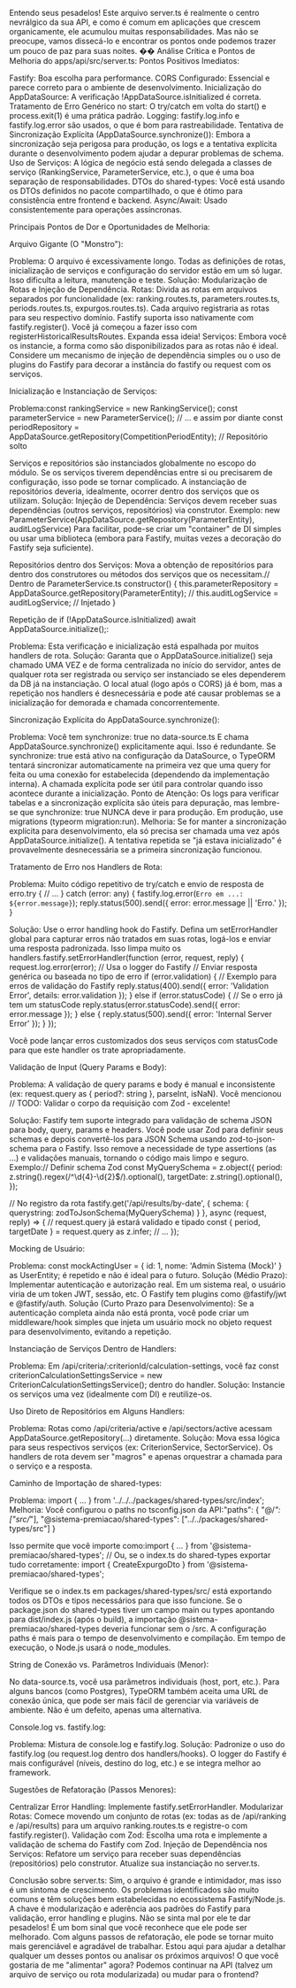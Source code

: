 Entendo seus pesadelos! Este arquivo server.ts é realmente o centro nevrálgico da sua API, e como é comum em aplicações que crescem organicamente, ele acumulou muitas responsabilidades. Mas não se preocupe, vamos dissecá-lo e encontrar os pontos onde podemos trazer um pouco de paz para suas noites. ��
Análise Crítica e Pontos de Melhoria do apps/api/src/server.ts:
Pontos Positivos Imediatos:

Fastify: Boa escolha para performance.
CORS Configurado: Essencial e parece correto para o ambiente de desenvolvimento.
Inicialização do AppDataSource: A verificação !AppDataSource.isInitialized é correta.
Tratamento de Erro Genérico no start: O try/catch em volta do start() e process.exit(1) é uma prática padrão.
Logging: fastify.log.info e fastify.log.error são usados, o que é bom para rastreabilidade.
Tentativa de Sincronização Explícita (AppDataSource.synchronize()): Embora a sincronização seja perigosa para produção, os logs e a tentativa explícita durante o desenvolvimento podem ajudar a depurar problemas de schema.
Uso de Serviços: A lógica de negócio está sendo delegada a classes de serviço (RankingService, ParameterService, etc.), o que é uma boa separação de responsabilidades.
DTOs do shared-types: Você está usando os DTOs definidos no pacote compartilhado, o que é ótimo para consistência entre frontend e backend.
Async/Await: Usado consistentemente para operações assíncronas.

Principais Pontos de Dor e Oportunidades de Melhoria:

Arquivo Gigante (O "Monstro"):

Problema: O arquivo é excessivamente longo. Todas as definições de rotas, inicialização de serviços e configuração do servidor estão em um só lugar. Isso dificulta a leitura, manutenção e teste.
Solução: Modularização de Rotas e Injeção de Dependência.
Rotas: Divida as rotas em arquivos separados por funcionalidade (ex: ranking.routes.ts, parameters.routes.ts, periods.routes.ts, expurgos.routes.ts). Cada arquivo registraria as rotas para seu respectivo domínio. Fastify suporta isso nativamente com fastify.register(). Você já começou a fazer isso com registerHistoricalResultsRoutes. Expanda essa ideia!
Serviços: Embora você os instancie, a forma como são disponibilizados para as rotas não é ideal. Considere um mecanismo de injeção de dependência simples ou o uso de plugins do Fastify para decorar a instância do fastify ou request com os serviços.




Inicialização e Instanciação de Serviços:

Problema:const rankingService = new RankingService();
const parameterService = new ParameterService();
// ... e assim por diante
const periodRepository = AppDataSource.getRepository(CompetitionPeriodEntity); // Repositório solto

Serviços e repositórios são instanciados globalmente no escopo do módulo. Se os serviços tiverem dependências entre si ou precisarem de configuração, isso pode se tornar complicado. A instanciação de repositórios deveria, idealmente, ocorrer dentro dos serviços que os utilizam.
Solução:
Injeção de Dependência:
Serviços devem receber suas dependências (outros serviços, repositórios) via construtor.
Exemplo: new ParameterService(AppDataSource.getRepository(ParameterEntity), auditLogService)
Para facilitar, pode-se criar um "container" de DI simples ou usar uma biblioteca (embora para Fastify, muitas vezes a decoração do Fastify seja suficiente).


Repositórios dentro dos Serviços: Mova a obtenção de repositórios para dentro dos construtores ou métodos dos serviços que os necessitam.// Dentro de ParameterService.ts
constructor() {
  this.parameterRepository = AppDataSource.getRepository(ParameterEntity);
  // this.auditLogService = auditLogService; // Injetado
}






Repetição de if (!AppDataSource.isInitialized) await AppDataSource.initialize();:

Problema: Esta verificação e inicialização está espalhada por muitos handlers de rota.
Solução: Garanta que o AppDataSource.initialize() seja chamado UMA VEZ e de forma centralizada no início do servidor, antes de qualquer rota ser registrada ou serviço ser instanciado se eles dependerem da DB já na instanciação. O local atual (logo após o CORS) já é bom, mas a repetição nos handlers é desnecessária e pode até causar problemas se a inicialização for demorada e chamada concorrentemente.


Sincronização Explícita do AppDataSource.synchronize():

Problema: Você tem synchronize: true no data-source.ts E chama AppDataSource.synchronize() explicitamente aqui. Isso é redundante. Se synchronize: true está ativo na configuração da DataSource, o TypeORM tentará sincronizar automaticamente na primeira vez que uma query for feita ou uma conexão for estabelecida (dependendo da implementação interna). A chamada explícita pode ser útil para controlar quando isso acontece durante a inicialização.
Ponto de Atenção: Os logs para verificar tabelas e a sincronização explícita são úteis para depuração, mas lembre-se que synchronize: true NUNCA deve ir para produção. Em produção, use migrations (typeorm migration:run).
Melhoria: Se for manter a sincronização explícita para desenvolvimento, ela só precisa ser chamada uma vez após AppDataSource.initialize(). A tentativa repetida se "já estava inicializado" é provavelmente desnecessária se a primeira sincronização funcionou.


Tratamento de Erro nos Handlers de Rota:

Problema: Muito código repetitivo de try/catch e envio de resposta de erro.try {
  // ...
} catch (error: any) {
  fastify.log.error(`Erro em ...: ${error.message}`);
  reply.status(500).send({ error: error.message || 'Erro.' });
}


Solução: Use o error handling hook do Fastify. Defina um setErrorHandler global para capturar erros não tratados em suas rotas, logá-los e enviar uma resposta padronizada. Isso limpa muito os handlers.fastify.setErrorHandler(function (error, request, reply) {
  request.log.error(error); // Usa o logger do Fastify
  // Enviar resposta genérica ou baseada no tipo de erro
  if (error.validation) { // Exemplo para erros de validação do Fastify
    reply.status(400).send({ error: 'Validation Error', details: error.validation });
  } else if (error.statusCode) { // Se o erro já tem um statusCode
    reply.status(error.statusCode).send({ error: error.message });
  } else {
    reply.status(500).send({ error: 'Internal Server Error' });
  }
});

Você pode lançar erros customizados dos seus serviços com statusCode para que este handler os trate apropriadamente.


Validação de Input (Query Params e Body):

Problema:
A validação de query params e body é manual e inconsistente (ex: request.query as { period?: string }, parseInt, isNaN).
Você mencionou // TODO: Validar o corpo da requisição com Zod - excelente!


Solução: Fastify tem suporte integrado para validação de schema JSON para body, query, params e headers. Você pode usar Zod para definir seus schemas e depois convertê-los para JSON Schema usando zod-to-json-schema para o Fastify.
Isso remove a necessidade de type assertions (as ...) e validações manuais, tornando o código mais limpo e seguro.
Exemplo:// Definir schema Zod
const MyQuerySchema = z.object({
  period: z.string().regex(/^\d{4}-\d{2}$/).optional(),
  targetDate: z.string().optional(),
});

// No registro da rota
fastify.get('/api/results/by-date', {
  schema: {
    querystring: zodToJsonSchema(MyQuerySchema)
  }
}, async (request, reply) => {
  // request.query já estará validado e tipado
  const { period, targetDate } = request.query as z.infer<typeof MyQuerySchema>;
  // ...
});






Mocking de Usuário:

Problema: const mockActingUser = { id: 1, nome: 'Admin Sistema (Mock)' } as UserEntity; é repetido e não é ideal para o futuro.
Solução (Médio Prazo): Implementar autenticação e autorização real. Em um sistema real, o usuário viria de um token JWT, sessão, etc. O Fastify tem plugins como @fastify/jwt e @fastify/auth.
Solução (Curto Prazo para Desenvolvimento): Se a autenticação completa ainda não está pronta, você pode criar um middleware/hook simples que injeta um usuário mock no objeto request para desenvolvimento, evitando a repetição.


Instanciação de Serviços Dentro de Handlers:

Problema: Em /api/criteria/:criterionId/calculation-settings, você faz const criterionCalculationSettingsService = new CriterionCalculationSettingsService(); dentro do handler.
Solução: Instancie os serviços uma vez (idealmente com DI) e reutilize-os.


Uso Direto de Repositórios em Alguns Handlers:

Problema: Rotas como /api/criteria/active e /api/sectors/active acessam AppDataSource.getRepository(...) diretamente.
Solução: Mova essa lógica para seus respectivos serviços (ex: CriterionService, SectorService). Os handlers de rota devem ser "magros" e apenas orquestrar a chamada para o serviço e a resposta.


Caminho de Importação de shared-types:

Problema: import { ... } from '../../../packages/shared-types/src/index';
Melhoria: Você configurou o paths no tsconfig.json da API:"paths": {
  "@/*": ["src/*"],
  "@sistema-premiacao/shared-types": ["../../packages/shared-types/src"]
}

Isso permite que você importe como:import { ... } from '@sistema-premiacao/shared-types';
// Ou, se o index.ts do shared-types exportar tudo corretamente:
import { CreateExpurgoDto } from '@sistema-premiacao/shared-types';

Verifique se o index.ts em packages/shared-types/src/ está exportando todos os DTOs e tipos necessários para que isso funcione. Se o package.json do shared-types tiver um campo main ou types apontando para dist/index.js (após o build), a importação @sistema-premiacao/shared-types deveria funcionar sem o /src. A configuração paths é mais para o tempo de desenvolvimento e compilação. Em tempo de execução, o Node.js usará o node_modules.


String de Conexão vs. Parâmetros Individuais (Menor):

No data-source.ts, você usa parâmetros individuais (host, port, etc.). Para alguns bancos (como Postgres), TypeORM também aceita uma URL de conexão única, que pode ser mais fácil de gerenciar via variáveis de ambiente. Não é um defeito, apenas uma alternativa.


Console.log vs. fastify.log:

Problema: Mistura de console.log e fastify.log.
Solução: Padronize o uso do fastify.log (ou request.log dentro dos handlers/hooks). O logger do Fastify é mais configurável (níveis, destino do log, etc.) e se integra melhor ao framework.



Sugestões de Refatoração (Passos Menores):

Centralizar Error Handling: Implemente fastify.setErrorHandler.
Modularizar Rotas: Comece movendo um conjunto de rotas (ex: todas as de /api/ranking e /api/results) para um arquivo ranking.routes.ts e registre-o com fastify.register().
Validação com Zod: Escolha uma rota e implemente a validação de schema do Fastify com Zod.
Injeção de Dependência nos Serviços: Refatore um serviço para receber suas dependências (repositórios) pelo construtor. Atualize sua instanciação no server.ts.

Conclusão sobre server.ts:
Sim, o arquivo é grande e intimidador, mas isso é um sintoma de crescimento. Os problemas identificados são muito comuns e têm soluções bem estabelecidas no ecossistema Fastify/Node.js. A chave é modularização e aderência aos padrões do Fastify para validação, error handling e plugins.
Não se sinta mal por ele te dar pesadelos! É um bom sinal que você reconhece que ele pode ser melhorado. Com alguns passos de refatoração, ele pode se tornar muito mais gerenciável e agradável de trabalhar.
Estou aqui para ajudar a detalhar qualquer um desses pontos ou analisar os próximos arquivos! O que você gostaria de me "alimentar" agora? Podemos continuar na API (talvez um arquivo de serviço ou rota modularizada) ou mudar para o frontend?
